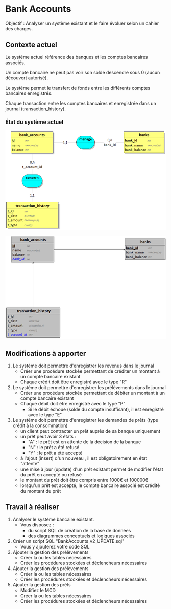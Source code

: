 # Bank Accounts 

Objectif : Analyser un système existant et le faire évoluer selon un cahier des charges.

## Contexte actuel 

Le système actuel référence des banques et les comptes bancaires associés.

Un compte bancaire ne peut pas voir son solde descendre sous 0 (aucun découvert autorisé).

Le système permet le transfert de fonds entre les différents comptes bancaires enregistrés.

Chaque transaction entre les comptes bancaires et enregistrée dans un journal (transaction_history).


### État du système actuel 

![MCD](BankAccounts_v1_MCD.png)


![MCD](BankAccounts_v1_MLD.png)


## Modifications à apporter 

1. Le système doit permettre d'enregistrer les revenus dans le journal
    - Créer une procédure stockée permettant de créditer un montant à un compte bancaire existant
    - Chaque crédit doit être enregistré avec le type "R"
2. Le système doit permettre d'enregistrer les prélèvements dans le journal
    - Créer une procédure stockée permettant de débiter un montant à un compte bancaire existant
    - Chaque débit doit être enregistré avec le type "P"
        - Si le débit échoue (solde du compte insuffisant), il est enregistré avec le type "E"
3. Le système doit permettre d'enregistrer les demandes de prêts (type crédit à la consommation)
    - un client peut contracter un prêt auprès de sa banque uniquement
    - un prêt peut avoir 3 états :
        - "A" : le prêt est en attente de la décision de la banque
        - "N" : le prêt a été refusé
        - "Y" : le prêt a été accepté
    - à l'ajout (insert) d'un nouveau , il est obligatoirement en état "attente"
    - une mise à jour (update) d'un prêt existant permet de modifier l'état du prêt en accepté ou refusé
    - le montant du prêt doit être compris entre 1000€ et 100000€
    - lorsqu'un prêt est accepté, le compte bancaire associé est crédité du montant du prêt

## Travail à réaliser 

1. Analyser le système bancaire existant.
    - Vous disposez :
        - du script SQL de création de la base de données
        - des diagrammes conceptuels et logiques associés
2. Créer un script SQL "BankAccounts_v2_UPDATE.sql"
    - Vous y ajouterez votre code SQL
3. Ajouter la gestion des prélèvements
    - Créer la ou les tables nécessaires
    - Créer les procédures stockées et déclencheurs nécessaires
4. Ajouter la gestion des prélèvements
    - Créer la ou les tables nécessaires
    - Créer les procédures stockées et déclencheurs nécessaires
5. Ajouter la gestion des prêts
    - Modifiez le MCD
    - Créer la ou les tables nécessaires
    - Créer les procédures stockées et déclencheurs nécessaires
